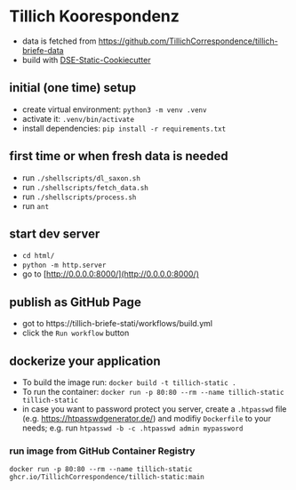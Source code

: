 # Tillich Koorespondenz

- data is fetched from https://github.com/TillichCorrespondence/tillich-briefe-data
- build with [DSE-Static-Cookiecutter](https://github.com/acdh-oeaw/dse-static-cookiecutter)

## initial (one time) setup

- create virtual environment: `python3 -m venv .venv`
- activate it: `.venv/bin/activate`
- install dependencies: `pip install -r requirements.txt`

## first time or when fresh data is needed

- run `./shellscripts/dl_saxon.sh`
- run `./shellscripts/fetch_data.sh`
- run `./shellscripts/process.sh`
- run `ant`

## start dev server

- `cd html/`
- `python -m http.server`
- go to [http://0.0.0.0:8000/](http://0.0.0.0:8000/)

## publish as GitHub Page

- got to https://tillich-briefe-stati/workflows/build.yml
- click the `Run workflow` button

## dockerize your application

- To build the image run: `docker build -t tillich-static .`
- To run the container: `docker run -p 80:80 --rm --name tillich-static tillich-static`
- in case you want to password protect you server, create a `.htpasswd` file (e.g. https://htpasswdgenerator.de/) and modifiy `Dockerfile` to your needs; e.g. run `htpasswd -b -c .htpasswd admin mypassword`

### run image from GitHub Container Registry

`docker run -p 80:80 --rm --name tillich-static ghcr.io/TillichCorrespondence/tillich-static:main`
